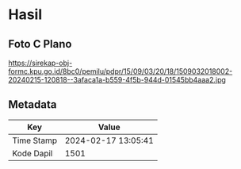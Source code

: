 # Hasil

## Foto C Plano

https://sirekap-obj-formc.kpu.go.id/8bc0/pemilu/pdpr/15/09/03/20/18/1509032018002-20240215-120818--3afaca1a-b559-4f5b-944d-01545bb4aaa2.jpg


## Metadata

| Key        | Value               |
| ---------- | ------------------- |
| Time Stamp | 2024-02-17 13:05:41 |
| Kode Dapil | 1501                |



